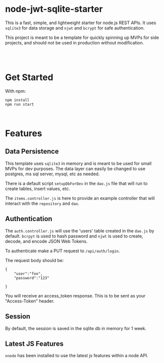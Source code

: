 # node-jwt-sqlite-starter

This is a fast, simple, and lightweight starter for node.js REST APIs. It uses `sqlite3` for data storage and `njwt` and `bcrypt` for safe authentication. 

This project is meant to be a template for quickly spinning up MVPs for side projects, and should not be used in production without modification.  

<br />

<br />


# Get Started

With npm:

```
npm install
npm run start
```


<br/>

# Features

## Data Persistence

This template uses `sqlite3` in memory and is meant to be used for small MVPs for dev purposes. The data layer can easily be changed to use postgres, ms sql server, mysql, etc as needed. 

There is a default script `setupDbForDev` in the `dao.js` file that will run to create tables, insert values, etc. 

The `items.controller.js` is here to provide an example controller that will interact with the `repository` and `dao`. 

## Authentication

The `auth.controller.js` will use the 'users' table created in the `dao.js` by default. `bcrpyt` is used to hash password and `njwt` is used to create, decode, and encode JSON Web Tokens.

To authenticate make a PUT request to `/api/auth/login`. 

The request body should be:

```
{
    "user":"foo",
    "password":"123"

}
```

You will receive an access_token response.  This is to be sent as your "Access-Token" header. 

## Session

By default, the session is saved in the sqlite db in memory for 1 week. 

## Latest JS Features

`nnode` has been installed to use the latest js features within a node API. 